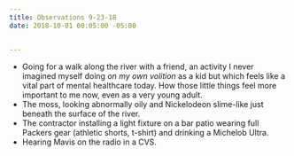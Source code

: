 ```yaml
---
title: Observations 9-23-18
date: 2018-10-01 00:05:00 -05:00


---
```


- Going for a walk along the river with a friend, an activity I never imagined myself doing *on my own volition* as a kid but which feels like a vital part of mental healthcare today. How those little things feel more important to me now, even as a very young adult.
- The moss, looking abnormally oily and Nickelodeon slime-like just beneath the surface of the river.
- The contractor installing a light fixture on a bar patio wearing full Packers gear (athletic shorts, t-shirt) and drinking a Michelob Ultra.
- Hearing Mavis on the radio in a CVS.